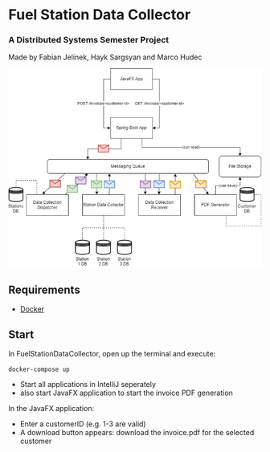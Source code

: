 # Fuel Station Data Collector
### A Distributed Systems Semester Project
Made by Fabian Jelinek, Hayk Sargsyan and Marco Hudec

![Diagram Specification](diagram-specification.png "Diagram Specification")

## Requirements
- [Docker](https://docs.docker.com/get-docker/)

## Start

In FuelStationDataCollector, open up the terminal and execute:

```shell
docker-compose up
```

- Start all applications in IntelliJ seperately
- also start JavaFX application to start the invoice PDF generation

In the JavaFX application:
- Enter a customerID (e.g. 1-3 are valid)
- A download button appears: download the invoice.pdf for the selected customer
